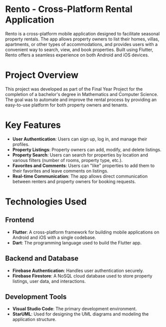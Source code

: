 # Rento - Cross-Platform Rental Application
Rento is a cross-platform mobile application designed to facilitate seasonal property rentals. The app allows property owners to list their homes, villas, apartments, or other types of accommodations, and provides users with a convenient way to search, view, and book properties. Built using Flutter, Rento offers a seamless experience on both Android and iOS devices.

# Project Overview
This project was developed as part of the Final Year Project for the completion of a bachelor's degree in Mathematics and Computer Science. The goal was to automate and improve the rental process by providing an easy-to-use platform for both property owners and tenants.

# Key Features

* **User Authentication**: Users can sign up, log in, and manage their profiles.
* **Property Listings**: Property owners can add, modify, and delete listings.
* **Property Search**: Users can search for properties by location and various filters (number of rooms, property type, etc.).
* **Favorites and Comments**: Users can "like" properties to add them to their favorites and leave comments on listings.
* **Real-time Communication**: The app allows direct communication between renters and property owners for booking requests.

# Technologies Used
## Frontend
* **Flutter**: A cross-platform framework for building mobile applications on Android and iOS with a single codebase.
* **Dart**: The programming language used to build the Flutter app.
## Backend and Database
* **Firebase Authentication**: Handles user authentication securely.
* **Firebase Firestore**: A NoSQL cloud database used to store property listings, user data, and interactions.
## Development Tools
* **Visual Studio Code**: The primary development environment.
* **StarUML**: Used for designing the UML diagrams and modeling the application structure.
